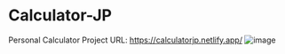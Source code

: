# Calculator-JP
Personal Calculator Project
URL: https://calculatorjp.netlify.app/
![image](https://github.com/JuanPeRam/Calculator-JP/assets/106096903/0bc0dbd1-79a7-467a-b84b-4c1ce878a005)
